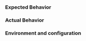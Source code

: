 <!--
This is a simple template for filing issues.

Please help us help you by providing the required information below, ignoring or refusing to use this template will likely result in you issue being closed/discarded.

Text inside XML comment tags (such as this secion) will not be shown in your report, use the preview button above to check that.
-->


### Expected Behavior

<!--
Describe your expectation of how the plugin should behave.
-->


### Actual Behavior

<!--
Describe or show the actual behavior.
-->


### Environment and configuration

<!--
Provide at least:
* Maven version
* Java version
* Operating system and platform

Running maven with the option `mvn --version ...` will provide the above information

* plugin configuration, the full and complete snippet of your pom.xml for the sass-maven-plugin and the actual command
(wrap that in triple back-ticks for formatting:

```xml
pom snippet
```

* provide a full debug log of your maven run using `mvn -X ...`
  (wrap that in triple back-ticks for formatting:

```xml
log
```

       Please do not use attachments or screenshots!
-->

